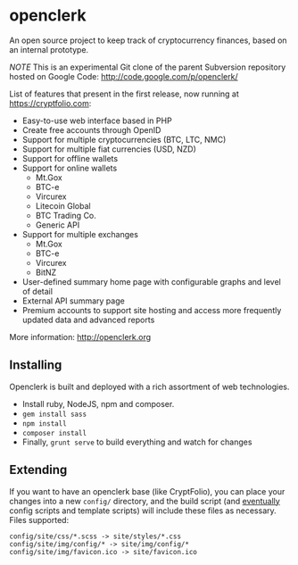 openclerk
=========

An open source project to keep track of cryptocurrency finances, based on an internal prototype.

*NOTE* This is an experimental Git clone of the parent Subversion repository hosted on Google Code: http://code.google.com/p/openclerk/

List of features that present in the first release, now running at https://cryptfolio.com:

* Easy-to-use web interface based in PHP
* Create free accounts through OpenID
* Support for multiple cryptocurrencies (BTC, LTC, NMC)
* Support for multiple fiat currencies (USD, NZD)
* Support for offline wallets
* Support for online wallets
	* Mt.Gox
	* BTC-e
	* Vircurex
	* Litecoin Global
	* BTC Trading Co.
	* Generic API
* Support for multiple exchanges
	* Mt.Gox
	* BTC-e
	* Vircurex
	* BitNZ
* User-defined summary home page with configurable graphs and level of detail
* External API summary page
* Premium accounts to support site hosting and access more frequently updated data and advanced reports

More information: http://openclerk.org

## Installing

Openclerk is built and deployed with a rich assortment of web technologies.

* Install ruby, NodeJS, npm and composer.
* `gem install sass`
* `npm install`
* `composer install`
* Finally, `grunt serve` to build everything and watch for changes

## Extending

If you want to have an openclerk base (like CryptFolio), you can place your changes into a new `config/` directory,
and the build script (and [eventually](http://redmine.jevon.org/issues/132) config scripts and template scripts)
will include these files as necessary. Files supported:

```
config/site/css/*.scss -> site/styles/*.css
config/site/img/config/* -> site/img/config/*
config/site/img/favicon.ico -> site/favicon.ico
```
